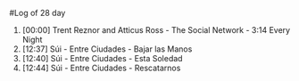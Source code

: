 #Log of 28 day

1. [00:00] Trent Reznor and Atticus Ross - The Social Network - 3:14 Every Night
1. [12:37] Súi - Entre Ciudades - Bajar las Manos
1. [12:40] Súi - Entre Ciudades - Esta Soledad
1. [12:44] Súi - Entre Ciudades - Rescatarnos
